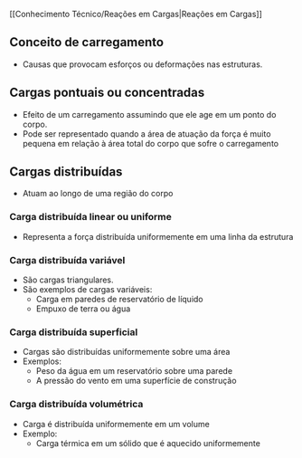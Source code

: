 
[[Conhecimento Técnico/Reações em Cargas|Reações em Cargas]]
## Conceito de carregamento
 - Causas que provocam esforços ou deformações nas estruturas.

## Cargas pontuais ou concentradas
 - Efeito de um carregamento assumindo que ele age em um ponto do corpo.
 - Pode ser representado quando a área de atuação da força é muito pequena em relação à área total do corpo que sofre o carregamento

## Cargas distribuídas
- Atuam ao longo de uma região do corpo

### Carga distribuída linear ou uniforme
 - Representa a força distribuída uniformemente em uma linha da estrutura

### Carga distribuída variável
 - São cargas triangulares. 
 - São exemplos de cargas variáveis:
	 - Carga em paredes de reservatório de líquido
	 - Empuxo de terra ou água
### Carga distribuída superficial
 - Cargas são distribuídas uniformemente sobre uma área
 - Exemplos:
	 - Peso da água em um reservatório sobre uma parede
	 - A pressão do vento em uma superfície de construção
### Carga distribuída volumétrica
 - Carga é distribuída uniformemente em um volume
 - Exemplo:
	 - Carga térmica em um sólido que é aquecido uniformemente